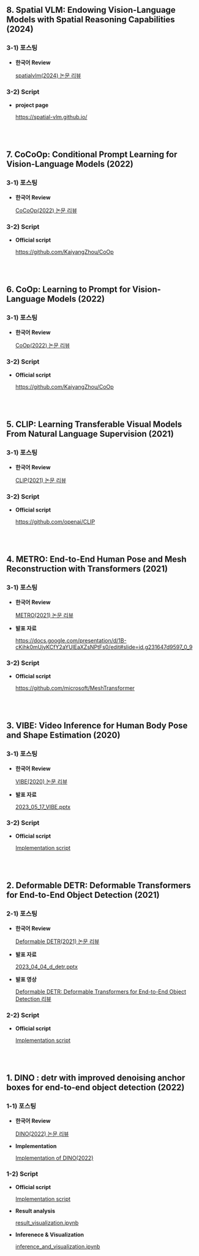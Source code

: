 ## 8. Spatial VLM: Endowing Vision-Language Models with Spatial Reasoning Capabilities (2024)

### 3-1) 포스팅
  
- **한국어 Review**  

  <a href="https://on-jungwoan.github.io/dl_paper/spatialvlm/" target="blank_">spatialvlm(2024) 논문 리뷰</a>

### 3-2) Script

- **project page**

  <a href="https://spatial-vlm.github.io/" target="blank_">https://spatial-vlm.github.io/</a>

<br>
<br>

## 7. CoCoOp: Conditional Prompt Learning for Vision-Language Models (2022)

### 3-1) 포스팅
  
- **한국어 Review**  

  <a href="https://on-jungwoan.github.io/dl_paper/cocoop/" target="blank_">CoCoOp(2022) 논문 리뷰</a>

### 3-2) Script

- **Official script**

  <a href="https://github.com/KaiyangZhou/CoOp" target="blank_">https://github.com/KaiyangZhou/CoOp</a>

<br>
<br>

## 6. CoOp: Learning to Prompt for Vision-Language Models (2022)

### 3-1) 포스팅
  
- **한국어 Review**  

  <a href="https://on-jungwoan.github.io/dl_paper/coop/" target="blank_">CoOp(2022) 논문 리뷰</a>

### 3-2) Script

- **Official script**

  <a href="https://github.com/KaiyangZhou/CoOp" target="blank_">https://github.com/KaiyangZhou/CoOp</a>

<br>
<br>

## 5. CLIP: Learning Transferable Visual Models From Natural Language Supervision (2021)

### 3-1) 포스팅
  
- **한국어 Review**  

  <a href="https://on-jungwoan.github.io/dl_paper/clip/" target="blank_">CLIP(2021) 논문 리뷰</a>

### 3-2) Script

- **Official script**

  <a href="https://github.com/openai/CLIP" target="blank_">https://github.com/openai/CLIP</a>

<br>
<br>

## 4. METRO: End-to-End Human Pose and Mesh Reconstruction with Transformers (2021)

### 3-1) 포스팅
  
- **한국어 Review**  

  <a href="https://on-jungwoan.github.io/dl_paper/metro/" target="blank_">METRO(2021) 논문 리뷰</a>

- **발표 자료**  

  <a href="https://docs.google.com/presentation/d/1B-cKihk0mUjyKCfY2aYUlEaXZsNPtFs0/edit#slide=id.g231647d9597_0_9" target="blank_">https://docs.google.com/presentation/d/1B-cKihk0mUjyKCfY2aYUlEaXZsNPtFs0/edit#slide=id.g231647d9597_0_9</a>

### 3-2) Script

- **Official script**

  <a href="https://github.com/microsoft/MeshTransformer" target="blank_">https://github.com/microsoft/MeshTransformer</a>

<br>
<br>

## 3. VIBE: Video Inference for Human Body Pose and Shape Estimation (2020)

### 3-1) 포스팅
  
- **한국어 Review**  

  <a href="https://on-jungwoan.github.io/dl_paper/vibe/" target="blank_">VIBE(2020) 논문 리뷰</a>

- **발표 자료**  

  <a href="https://docs.google.com/presentation/d/1vXGcHwAJxjAXV_m76dgl7abqPDun0TY_/edit?usp=sharing&ouid=116507288704586191771&rtpof=true&sd=true" target="blank_">2023_05_17_VIBE.pptx</a>

### 3-2) Script

- **Official script**

  <a href="https://github.com/On-JungWoan/paper-review/tree/main/VIBE/VIBE" target="blank_">Implementation script</a>

<br>
<br>

## 2. Deformable DETR: Deformable Transformers for End-to-End Object Detection (2021)

### 2-1) 포스팅
  
- **한국어 Review**  

  <a href="https://on-jungwoan.github.io/dl_paper/deform_detr/" target="blank_">Deformable DETR(2021) 논문 리뷰</a>

- **발표 자료**  

  <a href="https://docs.google.com/presentation/d/1KFEG02jlgbZISuvFbilvwaP8PbdQCzAA/edit?usp=sharing&ouid=116507288704586191771&rtpof=true&sd=true" target="blank_">2023_04_04_d_detr.pptx</a>

- **발표 영상**

  <a href="https://youtu.be/vbYOSB7J44A" target="blank_">Deformable DETR: Deformable Transformers for End-to-End Object Detection 리뷰</a>

### 2-2) Script

- **Official script**

  <a href="https://github.com/On-JungWoan/paper-review/tree/main/Deformable%20DETR/Deformable-DETR" target="blank_">Implementation script</a>

<br>
<br>

## 1. DINO : detr with improved denoising anchor boxes for end-to-end object detection (2022)

### 1-1) 포스팅
  
- **한국어 Review**  

  <a href="https://on-jungwoan.github.io/dl_paper/dino/" target="blank_">DINO(2022) 논문 리뷰</a>

- **Implementation**

  <a href="https://on-jungwoan.github.io/dl_paper/dino_implements/" target="blank_">Implementation of DINO(2022)</a>

### 1-2) Script

- **Official script**

  <a href="https://github.com/On-JungWoan/paper-review/tree/main/DINO/DINO" target="blank_">Implementation script</a>
  
- **Result analysis**  

  <a href="https://github.com/On-JungWoan/DINO-2022-implement/blob/main/DINO/script/result_visualization.ipynb" target="blank_">result_visualization.ipynb</a>

- **Inferenece & Visualization**

  <a href="https://github.com/On-JungWoan/DINO-2022-implement/blob/main/DINO/script/inference_and_visualization.ipynb" target="blank_">inference_and_visualization.ipynb</a>

